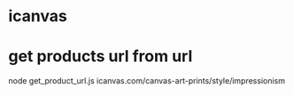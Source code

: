 # icanvas

# get products url from url

node get_product_url.js icanvas.com/canvas-art-prints/style/impressionism
